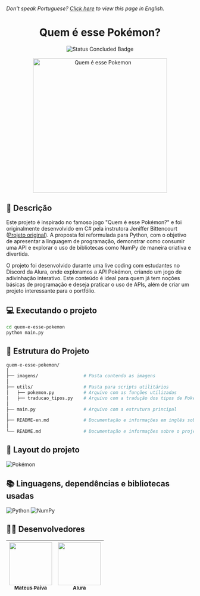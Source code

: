 <h6> Don't speak Portuguese? <a href="https://github.com/mateusopaiva/quem-e-esse-pokemon/blob/main/README-en.md">Click here</a> to view this page in English.</h6>

<h1 align="center">Quem é esse Pokémon?</h1>

<p align="center">
  <img src="http://img.shields.io/static/v1?label=STATUS&message=CONCLUDED&color=GREEN&style=for-the-badge" alt="Status Concluded Badge">
  <br><br>
  <img height="360em" src="https://github.com/user-attachments/assets/bb53235b-1d67-49f2-ac28-f00d9417a810" alt="Quem é esse Pokemon">
</p>

## 📂 Descrição
Este projeto é inspirado no famoso jogo "Quem é esse Pokémon?" e foi originalmente desenvolvido em C# pela instrutora Jeniffer Bittencourt (<a href="https://github.com/jeniblodev/quem-e-esse-pokemon">Projeto original</a>).  A proposta foi reformulada para Python, com o objetivo de apresentar a linguagem de programação, demonstrar como consumir uma API e explorar o uso de bibliotecas como NumPy de maneira criativa e divertida.

O projeto foi desenvolvido durante uma live coding com estudantes no Discord da Alura, onde exploramos a API Pokémon, criando um jogo de adivinhação interativo. Este conteúdo é ideal para quem já tem noções básicas de programação e deseja praticar o uso de APIs, além de criar um projeto interessante para o portfólio.

## 💻 Executando o projeto
```bash
cd quem-e-esse-pokemon
python main.py
```

## 📝 Estrutura do Projeto
```bash
quem-e-esse-pokemon/
│
├── imagens/                 # Pasta contendo as imagens
│
├── utils/                   # Pasta para scripts utilitários
│   ├── pokemon.py           # Arquivo com as funções utilizadas
│   ├── traducao_tipos.py    # Arquivo com a tradução dos tipos de Pokémon
│
├── main.py                  # Arquivo com a estrutura principal
│
├── README-en.md             # Documentação e informações em inglês sobre o projeto
│
└── README.md                # Documentação e informações sobre o projeto

```
## 💨 Layout do projeto
![Pokémon](https://github.com/user-attachments/assets/66276c55-56e2-4a56-90e8-5d29b6b1e10c)


## 📚 Linguagens, dependências e bibliotecas usadas
<div style="display: inline_block">
   
  ![Python](https://img.shields.io/badge/python-3670A0?style=for-the-badge&logo=python&logoColor=ffdd54)
  ![NumPy](https://img.shields.io/badge/numpy-%23013243.svg?style=for-the-badge&logo=numpy&logoColor=white)

</div>
          
## 🙋‍♂️ Desenvolvedores
| [<img src="https://avatars.githubusercontent.com/u/106707389?s=400&u=c01ee84b19a35b975ac9634deb3baf48d681a4c5&v=4" width=115><br><sub>Mateus Paiva</sub>](https://github.com/mateusopaiva)| [<img src="https://user-images.githubusercontent.com/106707389/187273477-45a53362-7158-4c5e-b0f5-68c92aec9182.png" width=115><br><sub>Alura</sub>](https://www.alura.com.br) |
| :---: | :---: |

